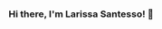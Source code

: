 ### Hi there, I'm Larissa Santesso! 👋

<!--
**larissasantesso/larissasantesso** is a ✨ _special_ ✨ repository because its `README.md` (this file) appears on your GitHub profile.

- 🔭 I’m currently developing skills in Deep Learning focusing on Image Processing 
- 🌱 I’m currently learning SQL
- 👯 I’m looking to collaborate on Machine Learning/Deep Learning projects
- 🤔 I’m looking for help with SQL
<!-- - 💬 Ask me about Python/Matlab 
- 📫 How to reach me: 
- 😄 Pronouns: She/Her
- ⚡ Fun fact: 
-->
